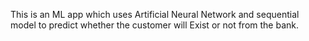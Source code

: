 This is an ML app which uses Artificial Neural Network and sequential model to predict whether the customer will Exist or not from the bank.